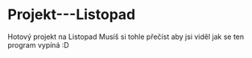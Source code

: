 # Projekt---Listopad
Hotový projekt na Listopad 
Musíš si tohle přečíst aby jsi viděl jak se ten program vypíná :D
